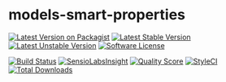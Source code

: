 # models-smart-properties

[![Latest Version on Packagist](https://img.shields.io/packagist/v/bytic/models-smart-properties.svg?style=flat-square)](https://packagist.org/packages/bytic/models-smart-properties)
[![Latest Stable Version](https://poser.pugx.org/bytic/models-smart-properties/v/stable)](https://packagist.org/packages/bytic/models-smart-properties)
[![Latest Unstable Version](https://poser.pugx.org/bytic/models-smart-properties/v/unstable)](https://packagist.org/packages/bytic/models-smart-properties)
[![Software License](https://img.shields.io/badge/license-MIT-brightgreen.svg?style=flat-square)](LICENSE)

[![Build Status](https://img.shields.io/travis/ByTIC/models-smart-properties/master.svg?style=flat-square)](https://travis-ci.org/ByTIC/models-smart-properties)
[![SensioLabsInsight](https://img.shields.io/sensiolabs/i/dcfd7d58-32ae-4514-990a-3873ad88ad59.svg?style=flat-square)](https://insight.sensiolabs.com/projects/dcfd7d58-32ae-4514-990a-3873ad88ad59)
[![Quality Score](https://img.shields.io/scrutinizer/g/bytic/models-smart-properties.svg?style=flat-square)](https://scrutinizer-ci.com/g/bytic/models-smart-properties)
[![StyleCI](https://styleci.io/repos/96218443/shield?branch=master)](https://styleci.io/repos/96218443)
[![Total Downloads](https://img.shields.io/packagist/dt/bytic/models-smart-properties.svg?style=flat-square)](https://packagist.org/packages/bytic/models-smart-properties)

